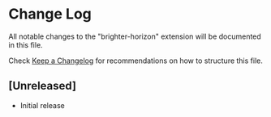 # Change Log

All notable changes to the "brighter-horizon" extension will be documented in this file.

Check [Keep a Changelog](http://keepachangelog.com/) for recommendations on how to structure this file.

## [Unreleased]

- Initial release
